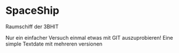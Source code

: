 SpaceShip
=========

Raumschiff der 3BHIT

Nur ein einfacher Versuch einmal etwas mit GIT auszuprobieren! Eine simple Textdate mit mehreren versionen
